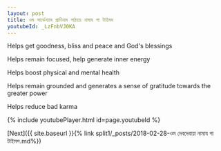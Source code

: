 ```yaml
---
layout: post
title: ওম সার্ভেশ্যাম প্রাণিনাম পাঠায়ে নামায গা টাইমস
youtubeId: _LzFnbVJ0KA
---
```

 
 
Helps get goodness, bliss and peace and God's blessings
 
Helps remain focused, help generate inner energy 
 
Helps boost physical and mental health 
 
Helps remain grounded and generates a sense of gratitude towards the greater power 
 
Helps reduce bad karma
 
 
 
 


{% include youtubePlayer.html id=page.youtubeId %}
 
[Next]({{ site.baseurl }}{% link  split1/_posts/2018-02-28-ওম দেবদেবায়া নামায গা টাইমস.md%})
 
